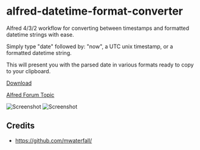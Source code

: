 # alfred-datetime-format-converter

Alfred 4/3/2 workflow for converting between timestamps and formatted datetime strings with ease.

Simply type "date" followed by: "now", a UTC unix timestamp, or a formatted datetime string.

This will present you with the parsed date in various formats ready to copy to your clipboard.

[Download](https://raw.github.com/jnovack/alfred-datetime-format-converter/master/download/DatetimeFormatConverter.alfredworkflow)

[Alfred Forum Topic](http://www.alfredforum.com/topic/1558-datetime-format-converter-convert-between-unix-timestamps-and-datetime-strings/)

![Screenshot](https://raw.github.com/jnovack/alfred-datetime-format-converter/master/download/screenshot_1.png)
![Screenshot](https://raw.github.com/jnovack/alfred-datetime-format-converter/master/download/screenshot_2.png)

## Credits

- https://github.com/mwaterfall/
